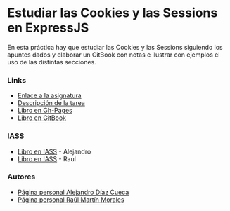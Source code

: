 # Estudiar las Cookies y las Sessions en ExpressJS
En esta práctica hay que estudiar las Cookies y las Sessions siguiendo los apuntes dados y elaborar un GitBook con notas e ilustrar con ejemplos el uso de las distintas secciones.

###  Links

- [Enlace a la asignatura](https://campusvirtual.ull.es/1617/course/view.php?id=1136)
- [Descripción de la tarea](https://casianorodriguezleon.gitbooks.io/ull-esit-1617/content/practicas/practicalearningcookies.html)
- [Libro en Gh-Pages](https://ull-esit-dsi-1617.github.io/estudiar-cookies-y-sessions-en-expressjs-alejandro-raul-35l2-p4/)
- [Libro en GitBook](https://alu0100769579.gitbooks.io/estudiar-cookies-y-sesiones-en-expressjs/)

### IASS

- [Libro en IASS](http://10.6.129.178:8083/) - Alejandro
- [Libro en IASS](http://10.6.129.214:8083/) - Raul

### Autores

- [Página personal Alejandro Díaz Cueca](https://alejandrdiaz.github.io/)
- [Página personal Raúl Martín Morales](https://alu0100769579.github.io/RaulMartinMorales/)

